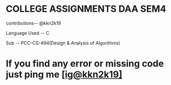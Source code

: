 # COLLEGE ASSIGNMENTS DAA SEM4

contributions-- @kkn2k19

Language Used -- C

Sub -- PCC-CS-494(Design & Analysis of Algorithms)

# If you find any error or missing code just ping me <a href="https://www.instagram.com/kkn2k19/">[ig@kkn2k19]</a>
